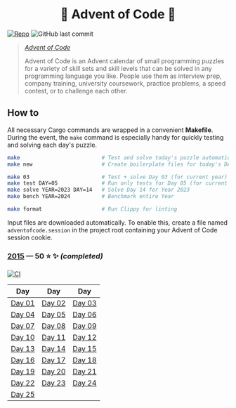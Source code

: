 <h1 align="center">
  🎄 Advent of Code 🎄
</h1>

[![Repo](https://github.com/tonigineer/advent-of-code/actions/workflows/repo.yml/badge.svg)](https://github.com/tonigineer/advent-of-code/actions/workflows/repo.yml) ![GitHub last commit](https://img.shields.io/github/last-commit/tonigineer/advent-of-code)

> <cite> [Advent of Code](https://adventofcode.com/)
>
> Advent of Code is an Advent calendar of small programming puzzles for a variety of skill sets and skill levels that can be solved in any programming language you like. People use them as interview prep, company training, university coursework, practice problems, a speed contest, or to challenge each other.</cite>

## How to

All necessary Cargo commands are wrapped in a convenient **Makefile**. During the event, the `make` command is especially handy for quickly testing and solving each day's puzzle.

```bash
make                          # Test and solve today's puzzle automatically
make new                      # Create boilerplate files for today's DAY and YEAR

make 03                       # Test + solve Day 03 (for current year)
make test DAY=05              # Run only tests for Day 05 (for current year)
make solve YEAR=2023 DAY=14   # Solve Day 14 for Year 2023
make bench YEAR=2024          # Benchmark entire Year

make format                   # Run Clippy for linting
```

Input files are downloaded automatically. To enable this, create a file named `adventofcode.session` in the project root containing your Advent of Code session cookie.

### [2015](https://adventofcode.com/2015) — 50 ⭐ ✨ _(completed)_

[![CI](https://github.com/tonigineer/advent-of-code/actions/workflows/aoc2015.yml/badge.svg)](https://github.com/tonigineer/advent-of-code/actions/workflows/aoc2015.yml)

| Day                             | Day                             | Day                             |
| ------------------------------- | ------------------------------- | ------------------------------- |
| [Day 01](src/year2015/day01.rs) | [Day 02](src/year2015/day02.rs) | [Day 03](src/year2015/day03.rs) |
| [Day 04](src/year2015/day04.rs) | [Day 05](src/year2015/day05.rs) | [Day 06](src/year2015/day06.rs) |
| [Day 07](src/year2015/day07.rs) | [Day 08](src/year2015/day08.rs) | [Day 09](src/year2015/day09.rs) |
| [Day 10](src/year2015/day10.rs) | [Day 11](src/year2015/day11.rs) | [Day 12](src/year2015/day12.rs) |
| [Day 13](src/year2015/day13.rs) | [Day 14](src/year2015/day14.rs) | [Day 15](src/year2015/day15.rs) |
| [Day 16](src/year2015/day16.rs) | [Day 17](src/year2015/day17.rs) | [Day 18](src/year2015/day18.rs) |
| [Day 19](src/year2015/day19.rs) | [Day 20](src/year2015/day20.rs) | [Day 21](src/year2015/day21.rs) |
| [Day 22](src/year2015/day22.rs) | [Day 23](src/year2015/day23.rs) | [Day 24](src/year2015/day24.rs) |
| [Day 25](src/year2015/day25.rs) |                                 |                                 |
